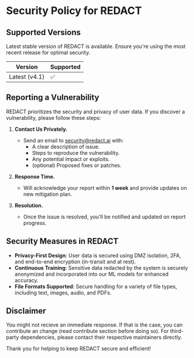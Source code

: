# Security Policy for REDACT

## Supported Versions

 Latest stable version of REDACT is available. Ensure you're using the most recent release for optimal security.

| Version | Supported |
| ------- | --------- |
| Latest (v4.1) | ✅        |

## Reporting a Vulnerability

REDACT prioritizes the security and privacy of user data. If you discover a vulnerability, please follow these steps:

1. **Contact Us Privately.**
   - Send an email to [security@redact.ai](mailto:aneesh.sp222@gmail.com) with:
     - A clear description of issue.
     - Steps to reproduce the vulnerability.
     - Any potential impact or exploits.
     - (optional) Proposed fixes or patches.

3. **Response Time.**
   - Will acknowledge your report within **1 week** and provide updates on new mitigation plan.

4. **Resolution.**
   - Once the issue is resolved, you'll be notified and updated on report progress.

## Security Measures in REDACT

- **Privacy-First Design**: User data is secured using DMZ isolation, 2FA, and end-to-end encryption (in-transit and at rest).
- **Continuous Training**: Sensitive data redacted by the system is securely anonymized and incorporated into our ML models for enhanced accuracy.
- **File Formats Supported**: Secure handling for a variety of file types, including text, images, audio, and PDFs.

## Disclaimer

You might not recieve an immediate response. If that is the case, you can contribute an change (read contribute section before doing so). For third-party dependencies, please contact their respective maintainers directly.

Thank you for helping to keep REDACT secure and efficient!
